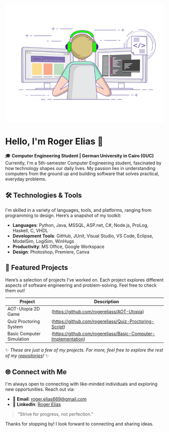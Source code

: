 <p align="center">
  <img src="https://github.com/rogereliass/rogereliass/blob/main/Github%20Img.gif" alt="Welcome to My GitHub Profile" width="600">
</p>

# Hello, I'm Roger Elias 👋

🎓 **Computer Engineering Student | German University in Cairo (GUC)**  
Currently, I'm a 5th-semester Computer Engineering student, fascinated by how technology shapes our daily lives. My passion lies in understanding computers from the ground up and building software that solves practical, everyday problems.

## 🛠️ Technologies & Tools
I'm skilled in a variety of languages, tools, and platforms, ranging from programming to design. Here’s a snapshot of my toolkit:

- **Languages**: Python, Java, MSSQL, ASP.net, C#, Node.js, ProLog, Haskell, C, VHDL
- **Development Tools**: GitHub, JUnit, Visual Studio, VS Code, Eclipse, ModelSim, LogiSim, WinHugs
- **Productivity**: MS Office, Google Workspace
- **Design**: Photoshop, Premiere, Canva

## 📂 Featured Projects
Here’s a selection of projects I’ve worked on. Each project explores different aspects of software engineering and problem-solving. Feel free to check them out!

| Project | Description |
| ------- | ----------- |
| AOT-Utopia 2D Game | (https://github.com/rogereliass/AOT-Utopia) |
| Quiz Proctoring System | (https://github.com/rogereliass/Quiz-Proctoring-Script) |
| Basic Computer Simulation | (https://github.com/rogereliass/Basic-Computer-Implementation) |

✨ *These are just a few of my projects. For more, feel free to explore the rest of my [repositories](https://github.com/rogereliass?tab=repositories)!* ✨


## 🌐 Connect with Me
I'm always open to connecting with like-minded individuals and exploring new opportunities. Reach out via:

- 📧 **Email**: roger.elias669@gmail.com
- 💼 **LinkedIn**: [Roger Elias](https://www.linkedin.com/in/roger-elias-43a21023a/)

> "Strive for progress, not perfection."

Thanks for stopping by! I look forward to connecting and sharing ideas.

